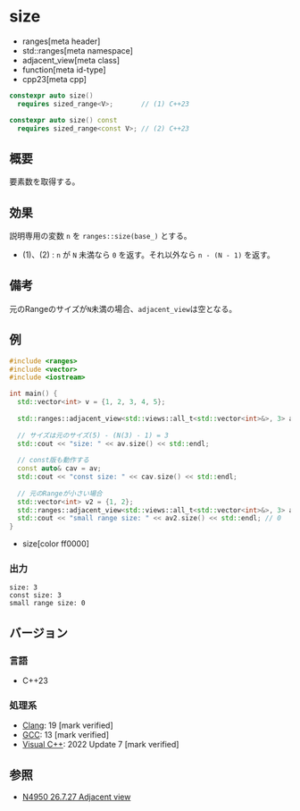 # size
* ranges[meta header]
* std::ranges[meta namespace]
* adjacent_view[meta class]
* function[meta id-type]
* cpp23[meta cpp]

```cpp
constexpr auto size()
  requires sized_range<V>;       // (1) C++23

constexpr auto size() const
  requires sized_range<const V>; // (2) C++23
```

## 概要

要素数を取得する。

## 効果

説明専用の変数 `n` を `ranges::size(base_)` とする。

- (1)、(2) : `n` が `N` 未満なら `0` を返す。それ以外なら `n - (N - 1)` を返す。

## 備考

元のRangeのサイズが`N`未満の場合、`adjacent_view`は空となる。

## 例
```cpp example
#include <ranges>
#include <vector>
#include <iostream>

int main() {
  std::vector<int> v = {1, 2, 3, 4, 5};
  
  std::ranges::adjacent_view<std::views::all_t<std::vector<int>&>, 3> av(v);
  
  // サイズは元のサイズ(5) - (N(3) - 1) = 3
  std::cout << "size: " << av.size() << std::endl;
  
  // const版も動作する
  const auto& cav = av;
  std::cout << "const size: " << cav.size() << std::endl;
  
  // 元のRangeが小さい場合
  std::vector<int> v2 = {1, 2};
  std::ranges::adjacent_view<std::views::all_t<std::vector<int>&>, 3> av2(v2);
  std::cout << "small range size: " << av2.size() << std::endl; // 0
}
```
* size[color ff0000]

### 出力
```
size: 3
const size: 3
small range size: 0
```

## バージョン
### 言語
- C++23

### 処理系
- [Clang](/implementation.md#clang): 19 [mark verified]
- [GCC](/implementation.md#gcc): 13 [mark verified]
- [Visual C++](/implementation.md#visual_cpp): 2022 Update 7 [mark verified]

## 参照
- [N4950 26.7.27 Adjacent view](https://timsong-cpp.github.io/cppwp/n4950/range.adjacent)
